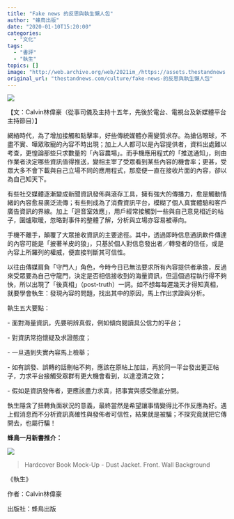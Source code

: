 ```yaml
---
title: "Fake news 的反思與執生懶人包"
author: "蜂鳥出版"
date: "2020-01-10T15:20:00"
categories:
  - "文化"
tags:
  - "書評"
  - "執生"
topics: []
image: "http://web.archive.org/web/2021im_/https://assets.thestandnews.com/media/photos/18._VUFsJ_eNy6Sam.jpg"
original_url: "thestandnews.com/culture/fake-news-的反思與執生懶人包"
---
```

![](http://web.archive.org/web/2021im_/https://assets.thestandnews.com/media/photos/18._VUFsJ_eNy6Sam.jpg)

【文：Calvin林偉豪（從事司儀及主持十五年，先後於電台、電視台及新媒體平台主持節目）】

網絡時代，為了增加接觸和點擊率，好些傳統媒體亦需變質求存。為搶佔眼球，不盡不實、嘩眾取寵的內容不時出現；加上人人都可以是內容提供者，資料出處難以考查，更惶論那些只求數量的「內容農場」。而手機應用程式的「推送通知」，則由作業者決定哪些資訊值得推送，變相主宰了受眾看到某些內容的機會率；更甚，受眾大多不會下載與自己立場不同的應用程式，那麼便一直在接收片面的內容，卻以為自己知天下。

有些社交媒體逐漸變成新聞資訊發佈與滾存工具，擁有強大的傳播力，愈是觸動情緒的內容愈易廣泛流傳；有些則成為了消費資訊平台，模糊了個人真實體驗和客戶廣告資訊的界線。加上「迴音室效應」，用戶經常接觸到一些與自己意見相近的帖子，圍爐取暖，忽略對事件的整體了解，分析與立場亦容易被導向。

手機不離手，顛覆了大眾接收資訊的主要途徑。其中，透過即時信息通訊軟件傳達的內容可能是「披著羊皮的狼」，只基於個人對信息發出者／轉發者的信任，或是內容上所羅列的權威，便直接判斷其可信性。

以往由傳媒肩負「守門人」角色，今時今日已無法要求所有內容提供者承擔，反過來受眾要為自己守龍門，決定是否相信接收到的海量資訊，但這個過程執行得不夠快，所以出現了「後真相」（post-truth）一詞。如不想每每遲幾天才得知真相，就要學會執生：發現內容的問題，找出其中的原因，馬上作出求證與分析。

執生五大要點：

\- 面對海量資訊，先要明辨真假，例如傾向閱讀具公信力的平台；

\- 對資訊常抱懷疑及求證態度；

\- 一旦遇到失實內容馬上檢舉；

\- 如有誤發、誤轉的話刪帖不夠，應該在原帖上加註，再於同一平台發出更正帖子，力求平台接觸受眾群有更大機會看到，以達澄清之效；

\- 假如是資訊發佈者，更應該盡力求真，把事實與感受徹底分開。

執生隱含了扭轉負面狀況的意義，最終當然是希望讓事情變得比不作反應為好。遇上假消息而不分析資訊真確性與發佈者可信性，結果就是被騙；不探究竟就把它傳開去，也屬行騙！

**蜂鳥一月新書推介：**

![](http://web.archive.org/web/2021im_/https://assets.thestandnews.com/media/photos/E59FB7E7949F_COVER_3D_White_gfTDD_TlS1wNG.jpg)
> Hardcover Book Mock-Up - Dust Jacket. Front. Wall Background

《執生》

作者：Calvin林偉豪

出版社：蜂鳥出版